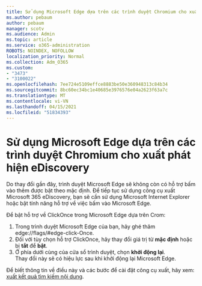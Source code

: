```yaml
---
title: Sử dụng Microsoft Edge dựa trên các trình duyệt Chromium cho xuất phát hiện eDiscovery
ms.author: pebaum
author: pebaum
manager: scotv
ms.audience: Admin
ms.topic: article
ms.service: o365-administration
ROBOTS: NOINDEX, NOFOLLOW
localization_priority: Normal
ms.collection: Adm_O365
ms.custom:
- "3473"
- "3100022"
ms.openlocfilehash: 7ee724e5109effce8883be50e360948313c84b34
ms.sourcegitcommit: 8bc60ec34bc1e40685e3976576e04a2623f63a7c
ms.translationtype: MT
ms.contentlocale: vi-VN
ms.lasthandoff: 04/15/2021
ms.locfileid: "51834393"
---
```

# <a name="using-microsoft-edge-based-on-chromium-browsers-for-ediscovery-export"></a>Sử dụng Microsoft Edge dựa trên các trình duyệt Chromium cho xuất phát hiện eDiscovery

Do thay đổi gần đây, trình duyệt Microsoft Edge sẽ không còn có hỗ trợ bấm vào thêm được bật theo mặc định. Để tiếp tục sử dụng công cụ xuất Microsoft 365 eDiscovery, bạn sẽ cần sử dụng Microsoft Internet Explorer hoặc bật tính năng hỗ trợ về việc bấm vào Microsoft Edge. 

Để bật hỗ trợ về ClickOnce trong Microsoft Edge dựa trên Crom: 
1. Trong trình duyệt Microsoft Edge của bạn, hãy ghé thăm edge://flags/#edge-click-Once.
2. Đối với tùy chọn hỗ trợ ClickOnce, hãy thay đổi giá trị từ **mặc định** hoặc bị **tắt** để **bật**. 
3. Ở phía dưới cùng của cửa sổ trình duyệt, chọn **khởi động lại**. <br>
 Thay đổi này sẽ có hiệu lực sau khi khởi động lại Microsoft Edge. 

Để biết thông tin về điều này và các bước để cài đặt công cụ xuất, hãy xem: [ xuất kết quả tìm kiếm nội dung](https://docs.microsoft.com/microsoft-365/compliance/export-search-results).